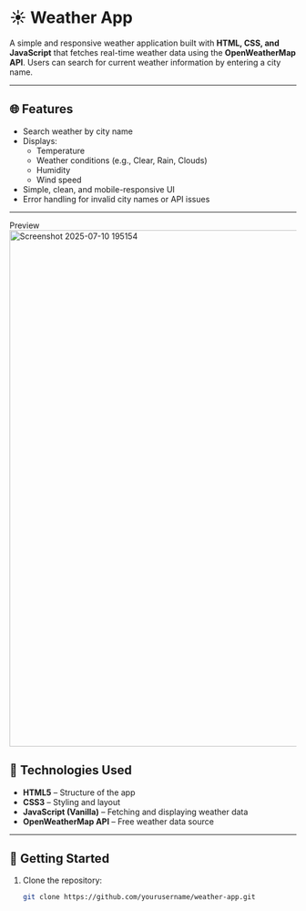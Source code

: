 # ☀️ Weather App

A simple and responsive weather application built with **HTML, CSS, and JavaScript** that fetches real-time weather data using the **OpenWeatherMap API**. Users can search for current weather information by entering a city name.

---

## 🌐 Features

- Search weather by city name
- Displays:
  - Temperature
  - Weather conditions (e.g., Clear, Rain, Clouds)
  - Humidity
  - Wind speed
- Simple, clean, and mobile-responsive UI
- Error handling for invalid city names or API issues

---

Preview
<img width="1919" height="906" alt="Screenshot 2025-07-10 195154" src="https://github.com/user-attachments/assets/26d3e78e-d2b5-446e-8765-fd59a4cda37a" />


## 🔧 Technologies Used

- **HTML5** – Structure of the app  
- **CSS3** – Styling and layout  
- **JavaScript (Vanilla)** – Fetching and displaying weather data  
- **OpenWeatherMap API** – Free weather data source  

---

## 🚀 Getting Started

1. Clone the repository:

   ```bash
   git clone https://github.com/yourusername/weather-app.git


